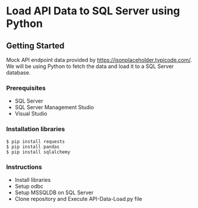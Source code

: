# Load API Data to SQL Server using Python

## Getting Started

Mock API endpoint data provided by https://jsonplaceholder.typicode.com/. We will be using Python to fetch the data and load it to a SQL Server database.

### Prerequisites

* SQL Server 
* SQL Server Management Studio
* Visual Studio

### Installation libraries
```
$ pip install requests
$ pip install pandas
$ pip install sqlalchemy
```

### Instructions

* Install libraries
* Setup odbc
* Setup MSSQLDB on SQL Server
* Clone repository and Execute API-Data-Load.py file
